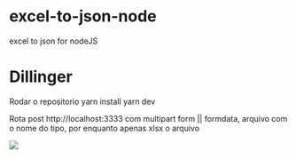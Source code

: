 # excel-to-json-node
excel to json for nodeJS

# Dillinger

Rodar o repositorio 
yarn install 
yarn dev 

Rota post http://localhost:3333 com multipart form || formdata, arquivo com o nome do tipo, por enquanto apenas xlsx o arquivo 

<img src="https://i.imgur.com/NJC40vp.png">
